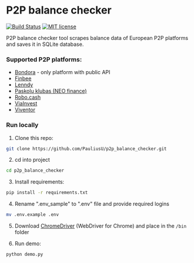# P2P balance checker
[![Build Status](https://api.travis-ci.com/PauliusU/p2p_balance_checker.svg?branch=master)](https://travis-ci.com/github/PauliusU/p2p_balance_checker)
[![MIT license](https://img.shields.io/badge/License-MIT-blue.svg)](https://github.com/PauliusU/CRUD_blog_Laravel/blob/master/LICENSE)

P2P balance checker tool scrapes balance data of European P2P platforms and saves it in SQLite database.

### Supported P2P platforms:
- [Bondora](https://www.bondora.com/) - only platform with public API
- [Finbee](https://p2p.finbee.lt/)
- [Lenndy](https://lenndy.com)
- [Paskolų klubas (NEO finance)](https://www.paskoluklubas.lt/)
- [Robo.cash](https://robo.cash)
- [ViaInvest](https://viainvest.com/)
- [Viventor](https://www.viventor.com/)


### Run locally

1. Clone this repo:
```bash
git clone https://github.com/PauliusU/p2p_balance_checker.git
```
    
2. cd into project
```bash
cd p2p_balance_checker
```
    
3. Install requirements:
```bash
pip install -r requirements.txt
```
     
4. Rename ".env_sample" to ".env" file and provide required logins
```bash
mv .env.example .env
```
5. Download [ChromeDriver](https://sites.google.com/a/chromium.org/chromedriver/downloads) (WebDriver for Chrome) and place in the `/bin` folder
   

6. Run demo: 
```bash
python demo.py
```